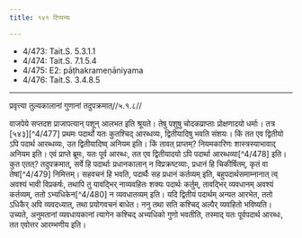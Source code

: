 ```yaml
---
title: १४१ टिप्पन्यः

---
```

- 4/473: Tait.S. 5.3.1.1
- 4/474: Tait.S. 7.1.5.4
- 4/475: E2: pāṭhakrameṇāniyama
- 4/476: Tait.S. 3.4.8.5

____________________________________________


प्रवृत्त्या तुल्यकालानां गुणानां तदुपक्रमात्//५.१.८//

वाजपेये सप्तदश प्राजापत्यान् पशून् आलभत इति श्रूयते। तेषु पशुषु चोदकप्राप्ताः प्रोक्षणादयो धर्माः। तत्र [५४३][^4/477] प्रथमः पदार्थो यतः कुतश्चिद् आरब्धव्यः, द्वितीयादिषु भवति संशयः। किं तत एव द्वितीयो ऽपि पदार्थ आरब्धव्यः, उत द्वितीयादिष्व् अनियम इति। किं तावत् प्राप्तम्? नियमकारिणः शास्त्रस्याभावाद् अनियम इति।
एवं प्राप्ते ब्रूमः, यतः पूर्व आरब्धः, तत एव द्वितीयादयो ऽपि पदार्था आरब्धव्या[^4/478] इति। कुत एतत्? तदुपक्रमात्, सर्वे हि पदार्थाः प्रधानकालान् न विप्रक्रष्टव्याः, प्रधानं हि चिकीर्षितम्, कृतं वा तेषां[^4/479] निमित्तम्। सहवचनं हि भवति, पदार्थैः सह प्रधानं कर्तव्यम् इति, बहुपदार्थसमाम्नानात् त्व् अवश्यं भावी विप्रकर्षः, तथापि तु यावद्भिर् नाव्यवहितः शक्यः पदार्थः कर्तुम्, तावद्भिर् व्यवधानम् अवश्यं कर्तव्यम्, ततो ऽभ्यधिकेन[^4/480] न व्यवधातव्यम् इति। यदि द्वितीयं पदार्थम् अन्यत आरभेत, ततो ऽधिकैर् अपि व्यवदध्यात्, तथा प्रयोगवचनं बाधेत। ननु तथा सति कश्चिद् अल्पैर् व्यवहितो भविष्यति। उच्यते, अनुमतानां व्यवधायकानां त्यागेन कश्चिद् अभ्यधिको गुणो भवतीति, तस्माद् यतः पूर्वपदार्थ आरब्धः, तत एवोत्तर आरम्भणीय इति।
